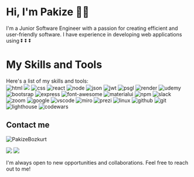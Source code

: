 # Hi, I'm Pakize :woman_technologist:

I'm a Junior Software Engineer with a passion for creating efficient and user-friendly software. 
I have experience in developing web applications using 
           ⏬ ⏬ ⏬

# My Skills and Tools

Here's a list of my skills and tools:
<br>
<img src="https://img.shields.io/badge/HTML5-E34F26?style=for-the-badge&logo=html5&logoColor=white" alt="html"/>
<img src="https://img.shields.io/badge/CSS3-1572B6?style=for-the-badge&logo=css3&logoColor=white" />
<img src="https://img.shields.io/badge/JavaScript-323330?style=for-the-badge&logo=javascript&logoColor=F7DF1E" alt="css" />
<img src="https://img.shields.io/badge/React-20232A?style=for-the-badge&logo=react&logoColor=61DAFB" alt="react"/>
<img src="https://img.shields.io/badge/Node.js-339933?style=for-the-badge&logo=nodedotjs&logoColor=white" alt="node"/>
<img src="https://img.shields.io/badge/json-5E5C5C?style=for-the-badge&logo=json&logoColor=white" alt="json" />
<img src="https://img.shields.io/badge/JWT-000000?style=for-the-badge&logo=JSON%20web%20tokens&logoColor=white" alt="jwt"/>
<img src="https://img.shields.io/badge/PostgreSQL-316192?style=for-the-badge&logo=postgresql&logoColor=white" alt="psgl" />
<img src="https://img.shields.io/badge/Render-46E3B7?style=for-the-badge&logo=render&logoColor=white" alt="render" />
<img src="https://img.shields.io/badge/Udemy-EC5252?style=for-the-badge&logo=Udemy&logoColor=white" alt="udemy" />
<img src="https://img.shields.io/badge/Bootstrap-563D7C?style=for-the-badge&logo=bootstrap&logoColor=white" alt="bootsrap" />
<img src="https://img.shields.io/badge/Express.js-000000?style=for-the-badge&logo=express&logoColor=white" alt="express" />
<img src="https://img.shields.io/badge/Font_Awesome-339AF0?style=for-the-badge&logo=fontawesome&logoColor=white" alt="font-awesome" />
<img src="https://img.shields.io/badge/Material%20UI-007FFF?style=for-the-badge&logo=mui&logoColor=white" alt="materialui" />
<img src="https://img.shields.io/badge/npm-CB3837?style=for-the-badge&logo=npm&logoColor=white" alt="npm" />
<img src="https://img.shields.io/badge/Slack-4A154B?style=for-the-badge&logo=slack&logoColor=white" alt="slack"  />
<img src="https://img.shields.io/badge/Zoom-2D8CFF?style=for-the-badge&logo=zoom&logoColor=white" alt="zoom" />
<img src="	https://img.shields.io/badge/Google%20Meet-00897B?style=for-the-badge&logo=google-meet&logoColor=white" alt="google" />
<img src="https://img.shields.io/badge/VSCode-0078D4?style=for-the-badge&logo=visual%20studio%20code&logoColor=white" alt="vscode" />
<img src="https://img.shields.io/badge/Miro-F7C922?style=for-the-badge&logo=Miro&logoColor=050036" alt="miro" />
<img src="	https://img.shields.io/badge/Prezi-3181FF?style=for-the-badge&logo=prezi&logoColor=white" alt="prezi" />
<img src="https://img.shields.io/badge/Linux-FCC624?style=for-the-badge&logo=linux&logoColor=black" alt="linux" />
<img src="https://img.shields.io/badge/GitHub-100000?style=for-the-badge&logo=github&logoColor=white" alt="github" />
<img src="https://img.shields.io/badge/GIT-E44C30?style=for-the-badge&logo=git&logoColor=white" alt="git" />
<img src="https://img.shields.io/badge/Lighthouse-F44B21?style=for-the-badge&logo=Lighthouse&logoColor=white" alt="lighthouse" />
<img src="https://img.shields.io/badge/Codewars-B1361E?style=for-the-badge&logo=Codewars&logoColor=white" alt="codewars" />
 
## Contact me

<p align="left"> <img src="https://komarev.com/ghpvc/?username=PakizeBozkurt" alt="PakizeBozkurt" /> </p> 
<img src="https://img.shields.io/badge/linkedin-%230077B5.svg?&style=for-the-badge&logo=linkedin&logoColor=white" />

<img src= "https://img.shields.io/badge/Gmail-D14836?style=for-the-badge&logo=gmail&logoColor=white" /> 
 

I'm always open to new opportunities and collaborations. Feel free to reach out to me!

